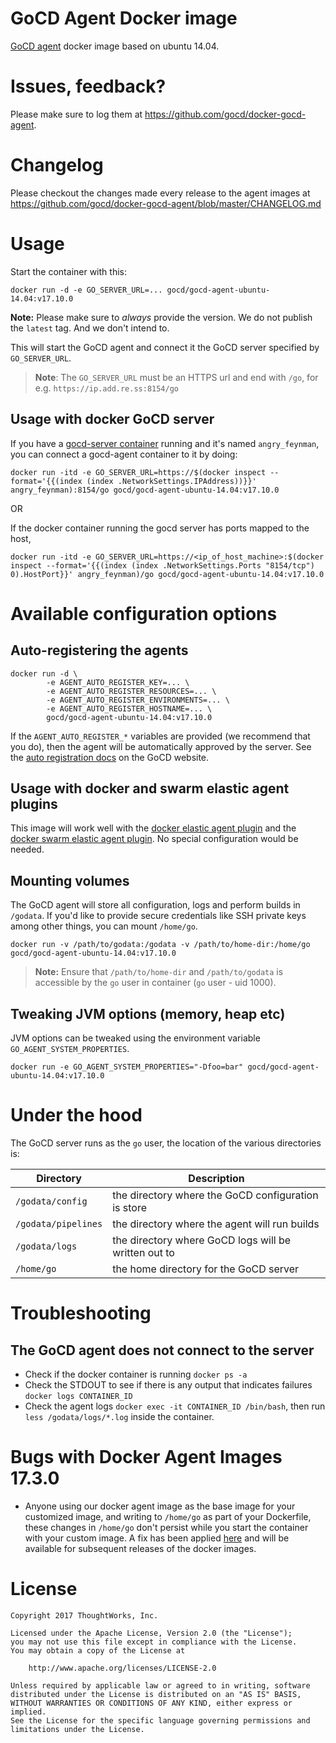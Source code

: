 # GoCD Agent Docker image

[GoCD agent](https://www.gocd.io) docker image based on ubuntu 14.04.

# Issues, feedback?

Please make sure to log them at https://github.com/gocd/docker-gocd-agent.

# Changelog

Please checkout the changes made every release to the agent images at https://github.com/gocd/docker-gocd-agent/blob/master/CHANGELOG.md

# Usage

Start the container with this:

```
docker run -d -e GO_SERVER_URL=... gocd/gocd-agent-ubuntu-14.04:v17.10.0
```

**Note:** Please make sure to *always* provide the version. We do not publish the `latest` tag. And we don't intend to.

This will start the GoCD agent and connect it the GoCD server specified by `GO_SERVER_URL`.

> **Note**: The `GO_SERVER_URL` must be an HTTPS url and end with `/go`, for e.g. `https://ip.add.re.ss:8154/go`

## Usage with docker GoCD server

If you have a [gocd-server container](https://hub.docker.com/r/gocd/gocd-server/) running and it's named `angry_feynman`, you can connect a gocd-agent container to it by doing:

```
docker run -itd -e GO_SERVER_URL=https://$(docker inspect --format='{{(index (index .NetworkSettings.IPAddress))}}' angry_feynman):8154/go gocd/gocd-agent-ubuntu-14.04:v17.10.0
```
OR

If the docker container running the gocd server has ports mapped to the host,

```
docker run -itd -e GO_SERVER_URL=https://<ip_of_host_machine>:$(docker inspect --format='{{(index (index .NetworkSettings.Ports "8154/tcp") 0).HostPort}}' angry_feynman)/go gocd/gocd-agent-ubuntu-14.04:v17.10.0
```

# Available configuration options

## Auto-registering the agents

```
docker run -d \
        -e AGENT_AUTO_REGISTER_KEY=... \
        -e AGENT_AUTO_REGISTER_RESOURCES=... \
        -e AGENT_AUTO_REGISTER_ENVIRONMENTS=... \
        -e AGENT_AUTO_REGISTER_HOSTNAME=... \
        gocd/gocd-agent-ubuntu-14.04:v17.10.0
```

If the `AGENT_AUTO_REGISTER_*` variables are provided (we recommend that you do), then the agent will be automatically approved by the server. See the [auto registration docs](https://docs.gocd.io/current/advanced_usage/agent_auto_register.html) on the GoCD website.

## Usage with docker and swarm elastic agent plugins

This image will work well with the [docker elastic agent plugin](https://github.com/gocd-contrib/docker-elastic-agents) and the [docker swarm elastic agent plugin](https://github.com/gocd-contrib/docker-swarm-elastic-agents). No special configuration would be needed.

## Mounting volumes

The GoCD agent will store all configuration, logs and perform builds in `/godata`. If you'd like to provide secure credentials like SSH private keys among other things, you can mount `/home/go`.

```
docker run -v /path/to/godata:/godata -v /path/to/home-dir:/home/go gocd/gocd-agent-ubuntu-14.04:v17.10.0
```

> **Note:** Ensure that `/path/to/home-dir` and `/path/to/godata` is accessible by the `go` user in container (`go` user - uid 1000).

## Tweaking JVM options (memory, heap etc)

JVM options can be tweaked using the environment variable `GO_AGENT_SYSTEM_PROPERTIES`.

```
docker run -e GO_AGENT_SYSTEM_PROPERTIES="-Dfoo=bar" gocd/gocd-agent-ubuntu-14.04:v17.10.0
```

# Under the hood

The GoCD server runs as the `go` user, the location of the various directories is:

| Directory           | Description                                                                      |
|---------------------|----------------------------------------------------------------------------------|
| `/godata/config`    | the directory where the GoCD configuration is store                              |
| `/godata/pipelines` | the directory where the agent will run builds                                    |
| `/godata/logs`      | the directory where GoCD logs will be written out to                             |
| `/home/go`          | the home directory for the GoCD server                                           |

# Troubleshooting

## The GoCD agent does not connect to the server

- Check if the docker container is running `docker ps -a`
- Check the STDOUT to see if there is any output that indicates failures `docker logs CONTAINER_ID`
- Check the agent logs `docker exec -it CONTAINER_ID /bin/bash`, then run `less /godata/logs/*.log` inside the container.

# Bugs with Docker Agent Images 17.3.0

* Anyone using our docker agent image as the base image for your customized image, and writing to `/home/go` as part of your Dockerfile, these changes in `/home/go` don't persist while you start the container with your custom image.
 A fix has been applied [here](https://github.com/gocd/docker-gocd-agent/commit/27b8772) and will be available for subsequent releases of the docker images.


# License

```plain
Copyright 2017 ThoughtWorks, Inc.

Licensed under the Apache License, Version 2.0 (the "License");
you may not use this file except in compliance with the License.
You may obtain a copy of the License at

    http://www.apache.org/licenses/LICENSE-2.0

Unless required by applicable law or agreed to in writing, software
distributed under the License is distributed on an "AS IS" BASIS,
WITHOUT WARRANTIES OR CONDITIONS OF ANY KIND, either express or implied.
See the License for the specific language governing permissions and
limitations under the License.
```

